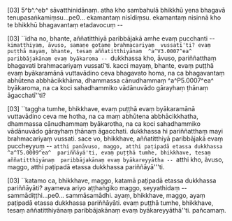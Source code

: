 [03] 5^b^.^eb^ sāvatthinidānaṃ. atha kho sambahulā bhikkhū  yena bhagavā tenupasaṅkamiṃsu...pe0... ekamantaṃ nisīdiṃsu. ekamantaṃ  nisinnā kho te bhikkhū bhagavantaṃ etadavocuṃ --

[03] ``idha no, bhante, aññatitthiyā paribbājakā amhe evaṃ  pucchanti -- `kimatthiyaṃ, āvuso, samaṇe gotame brahmacariyaṃ  vussatī'ti? evaṃ puṭṭhā mayaṃ, bhante, tesaṃ aññatitthiyānaṃ  ^a^V3.0007^ea^ paribbājakānaṃ evaṃ byākaroma -- `dukkhassa kho,  āvuso, pariññatthaṃ bhagavati brahmacariyaṃ vussatī'ti. kacci mayaṃ,  bhante, evaṃ puṭṭhā evaṃ byākaramānā vuttavādino ceva bhagavato homa, na  ca bhagavantaṃ abhūtena abbhācikkhāma, dhammassa cānudhammaṃ ^a^P5.0007^ea^  byākaroma, na ca koci sahadhammiko vādānuvādo gārayhaṃ  ṭhānaṃ āgacchatī''ti?

[03] ``taggha tumhe, bhikkhave, evaṃ puṭṭhā evaṃ byākaramānā  vuttavādino ceva me hotha, na ca maṃ abhūtena abbhācikkhatha, dhammassa  cānudhammaṃ byākarotha, na ca koci sahadhammiko vādānuvādo gārayhaṃ  ṭhānaṃ āgacchati. dukkhassa hi pariññatthaṃ mayi brahmacariyaṃ vussati.  sace vo, bhikkhave, aññatitthiyā paribbājakā evaṃ puccheyyuṃ --  `atthi panāvuso, maggo, atthi paṭipadā etassa dukkhassa ^a^T5.0009^ea^  pariññāyā'ti, evaṃ puṭṭhā tumhe, bhikkhave, tesaṃ aññatitthiyānaṃ  paribbājakānaṃ evaṃ byākareyyātha -- `atthi kho, āvuso, maggo,  atthi paṭipadā etassa dukkhassa pariññāyā'''ti.

[03] ``katamo ca, bhikkhave, maggo, katamā paṭipadā etassa  dukkhassa pariññāyāti? ayameva ariyo aṭṭhaṅgiko maggo,  seyyathidaṃ -- sammādiṭṭhi...pe0... sammāsamādhi. ayaṃ, bhikkhave,  maggo, ayaṃ paṭipadā etassa dukkhassa pariññāyāti. evaṃ puṭṭhā  tumhe, bhikkhave, tesaṃ aññatitthiyānaṃ paribbājakānaṃ evaṃ  byākareyyāthā''ti. pañcamaṃ.